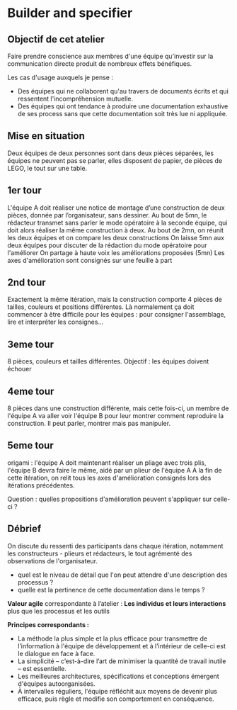 # Builder and specifier

## Objectif de cet atelier

Faire prendre conscience aux membres d'une équipe qu'investir sur la communication directe produit de nombreux effets bénéfiques.

Les cas d'usage auxquels je pense :

* Des équipes qui ne collaborent qu'au travers de documents écrits et qui ressentent l'incompréhension mutuelle.
* Des équipes qui ont tendance à produire une documentation exhaustive de ses process sans que cette documentation soit très lue ni appliquée.

## Mise en situation

Deux équipes de deux personnes sont dans deux pièces séparées, les équipes ne peuvent pas se parler, elles disposent de papier, de pièces de LEGO, le tout sur une table.

## 1er tour

L'équipe A doit réaliser une notice de montage d’une construction de deux pièces, donnée par l’organisateur, sans dessiner.
Au bout de 5mn, le rédacteur transmet sans parler le mode opératoire à la seconde équipe, qui doit alors réaliser la même construction à deux.
Au bout de 2mn, on réunit les deux équipes et on compare les deux constructions
On laisse 5mn aux deux équipes pour discuter de la rédaction du mode opératoire pour l'améliorer
On partage à haute voix les améliorations proposées (5mn)
Les axes d'amélioration sont consignés sur une feuille à part

## 2nd tour

Exactement la même itération, mais la construction comporte 4 pièces de tailles, couleurs et positions différentes.
Là normalement ça doit commencer à être difficile pour les équipes : pour consigner l'assemblage, lire et interpréter les consignes...

## 3eme tour

8 pièces, couleurs et tailles différentes.
Objectif : les équipes doivent échouer

## 4eme tour

8 pièces dans une construction différente, mais cette fois-ci, un membre de l'équipe A va aller voir l'équipe B pour leur montrer comment reproduire la construction. Il peut parler, montrer mais pas manipuler.

## 5eme tour

origami : l'équipe A doit maintenant réaliser un pliage avec trois plis, l'équipe B devra faire le même, aidé par un plieur de l'équipe A
A la fin de cette itération, on relit tous les axes d'amélioration consignés lors des itérations précédentes.

Question : quelles propositions d'amélioration peuvent s'appliquer sur celle-ci ?

## Débrief

On discute du ressenti des participants dans chaque itération, notamment les constructeurs - plieurs et rédacteurs, le tout agrémenté des observations de l'organisateur.
* quel est le niveau de détail que l'on peut attendre d'une description des processus ?
* quelle est la pertinence de cette documentation dans le temps ?

**Valeur agile** correspondante à l’atelier : **Les individus et leurs interactions** plus que les processus et les outils

**Principes correspondants :**

* La méthode la plus simple et la plus efficace pour transmettre de l’information à l'équipe de développement et à l’intérieur de celle-ci est le dialogue en face à face.
* La simplicité – c’est-à-dire l’art de minimiser la quantité de travail inutile – est essentielle.
* Les meilleures architectures, spécifications et conceptions émergent d'équipes autoorganisées.
* À intervalles réguliers, l'équipe réfléchit aux moyens de devenir plus efficace, puis règle et modifie son comportement en conséquence.

